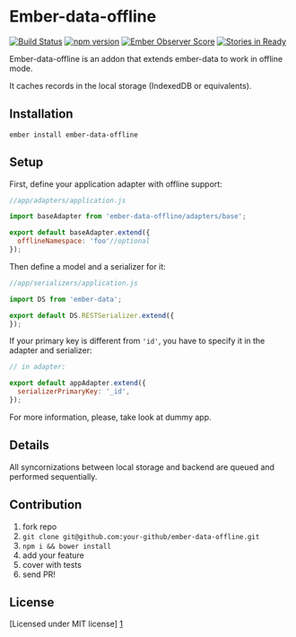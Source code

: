 # Ember-data-offline
[![Build Status](https://travis-ci.org/api-hogs/ember-data-offline.svg?branch=master)](https://travis-ci.org/api-hogs/ember-data-offline)
[![npm version](https://badge.fury.io/js/ember-data-offline.svg)](http://badge.fury.io/js/ember-data-offline)
[![Ember Observer Score](http://emberobserver.com/badges/ember-data-offline.svg)](http://emberobserver.com/addons/ember-data-offline)
[![Stories in Ready](https://badge.waffle.io/api-hogs/ember-data-offline.svg?label=ready&title=Ready)](http://waffle.io/api-hogs/ember-data-offline)

Ember-data-offline is an addon that extends ember-data to work in offline mode.

It caches records in the local storage (IndexedDB or equivalents).

## Installation

```
ember install ember-data-offline
```

## Setup

First, define your application adapter with offline support:

```javascript
//app/adapters/application.js

import baseAdapter from 'ember-data-offline/adapters/base';

export default baseAdapter.extend({
  offlineNamespace: 'foo'//optional
});
```

Then define a model and a serializer for it:

```javascript
//app/serializers/application.js

import DS from 'ember-data';

export default DS.RESTSerializer.extend({
});
```

If your primary key is different from `'id'`, you have to specify it in the adapter and serializer:

```javascript
// in adapter:

export default appAdapter.extend({
  serializerPrimaryKey: '_id',
});
```

For more information, please, take look at dummy app.

## Details

All syncornizations between local storage and backend are queued and performed sequentially.

## Contribution

1. fork repo
2. `git clone git@github.com:your-github/ember-data-offline.git`
2. `npm i && bower install`
3. add your feature
4. cover with tests
5. send PR!

## License

[Licensed under MIT license] [1]

[1]:http://opensource.org/licenses/mit-license.php
